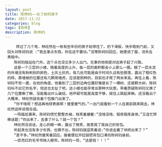 ```yaml
---
layout: post
title: 陈林05——长了树的房子
date: 2017-11-22
categories: blog
tags: [陈林]
description: 陈林05
---
```



         转过了几个弯，林纶然在一栋有些年份的房子前停住了。扔下滑板，快步跑到门前，又
     回头对陈轲钧说 :“我去拿点东西，你在这不要动。”没等陈轲钧回应，她便进了屋，消失在
     黑暗中。
        陈轲钧独站在门外，这个点也没见多少人出门。无事的他倒是对这房子起了兴致。
        这是一个三层的小楼，随着高度的上升，每一层的面积都会小上那么一圈。糊了一层水泥
     的外墙没有粉刷别的颜色，土灰土灰的，有几处可能是由于时间久远有些脱落，露出了橙红色
     的砖。靠墙根的位置还有几颗爬墙虎，应该是刚种的，目前也才爬了两米来高。再往上看，陈
     轲钧不觉一震，在他的角度，他看到了二层的边角位置好像是长了一棵树，还是颗大树，陈轲
     钧叫不出它的名字，但这也太扯了吧，这小楼也能孕育出那种大玩意。带着质疑陈轲钧又换了
     几个位置瞅了瞅，没能看出什么破绽。他怀疑可能是高度不够，就往上跳起来瞅。还没看出个
     大概来，林纶然就背着个包推门出来了。
        “你干啥呢？想逃离地球表面啊！傻里傻气的。”一出门就看到一个人在面前跳来跳去，林
     纶然这样说很合适。
        一阵尴尬袭来，陈轲钧慌忙整整衣袖，贱笑着搪塞:“没啥没啥，锻炼锻炼身体。”又连忙转
     移话题:“你出来了，去拿了什么？就一个包？”
        林纶然没说话，走心的眼一眯，露出了微笑，故意晃了晃自己的背包。
        听起来也没有多少东西，也猜不出，陈轲钧就逗笑着说:“你进去塞了块砖出来了？”
        “差不多。”林纶然傻笑着回应。接着便拉开拉链把背包口凑向陈轲钧身前。
        一匝亮红的毛爷爷映入眼帘。陈轲钧一惊，“这是钱！！！”
